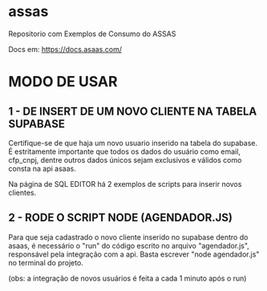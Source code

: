 # assas
Repositorio com Exemplos de Consumo do ASSAS

Docs em:
https://docs.asaas.com/

# MODO DE USAR
## 1 - DE INSERT DE UM NOVO CLIENTE NA TABELA SUPABASE

Certifique-se de que haja um novo usuario inserido na tabela do supabase. É estritamente importante que todos os dados do usuário como email, cfp_cnpj, dentre outros dados únicos sejam exclusivos e válidos como consta na api asaas.

  Na página de SQL EDITOR há 2 exemplos de scripts para inserir novos clientes.

## 2 - RODE O SCRIPT NODE (AGENDADOR.JS)

Para que seja cadastrado o novo cliente inserido no supabase dentro do asaas, é necessário o "run" do código escrito no arquivo "agendador.js", responsável pela integração com a api. Basta escrever "node agendador.js" no terminal do projeto.

(obs: a integração de novos usuários é feita a cada 1 minuto após o run)
